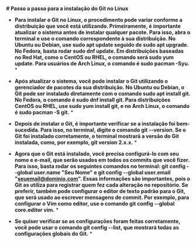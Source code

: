 **# Passo a passo para a instalação do Git no Linux**

* **Para instalar o Git no Linux, o procedimento pode variar conforme a distribuição que você está utilizando. Primeiramente, é importante atualizar o sistema antes de instalar qualquer pacote. Para isso, abra o terminal e use o comando correspondente à sua distribuição. No Ubuntu ou Debian, use sudo apt update seguido de sudo apt upgrade. No Fedora, basta rodar sudo dnf update. Em distribuições baseadas no Red Hat, como o CentOS ou RHEL, o comando será sudo yum update. Para usuários de Arch Linux, o comando é sudo pacman -Syu.** *

* **Após atualizar o sistema, você pode instalar o Git utilizando o gerenciador de pacotes da sua distribuição. No Ubuntu ou Debian, o Git pode ser instalado diretamente com o comando sudo apt install git. No Fedora, o comando é sudo dnf install git. Para distribuições CentOS ou RHEL, use sudo yum install git, e no Arch Linux, o comando é sudo pacman -S git.** *

* **Depois de instalar o Git, é importante verificar se a instalação foi bem-sucedida. Para isso, no terminal, digite o comando git --version. Se o Git foi instalado corretamente, o terminal mostrará a versão do Git instalada, como, por exemplo, git version 2.x.x.** *

* **Agora que o Git está instalado, você precisa configurá-lo com seu nome e e-mail, que serão usados em todos os commits que você fizer. Para isso, basta rodar os seguintes comandos no terminal: git config --global user.name "Seu Nome" e git config --global user.email "seuemail@dominio.com". Essas informações são importantes, pois o Git as utiliza para registrar quem fez cada alteração no repositório. Se preferir, também pode configurar o editor de texto padrão para o Git, que será usado ao escrever mensagens de commit. Por exemplo, para configurar o Vim como editor, use o comando git config --global core.editor vim.** *

* **Se quiser verificar se as configurações foram feitas corretamente, você pode usar o comando git config --list, que mostrará todas as configurações globais do Git.** *
